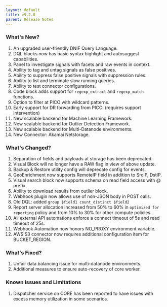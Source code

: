 ```yaml
---
layout: default
title: v9.2.0
parent: Release Notes
---
```


### What's New?
1. An upgraded user-friendly DNIF Query Language.
2. DQL blocks now has basic syntax highlight and autosuggest capabilities.
3. Panel to investigate signals with facets and raw events in context.
4. Ability to tag and untag signals as false positives.
5. Ability to suppress false positive signals with suppression rules.
6. Ability to list and terminate slow running queries.
7. Ability to test connector configurations.
8. Code block adds support for `regexp_extract` and `regexp_match` functions.
9. Option to filter at PICO with wildcard patterns.
10. Early support for DR forwarding from PICO. (requires support intervention)
11. New scalable backend for Machine Learning Framework.
12. New scalable backend for Outlier Detection Framework.
13. New scalable backend for Multi-Datanode environments.
14. New Connector: Akamai Netstorage.

### What's Changed?
1. Separation of fields and payloads at storage has been deprecated.
2. Visual Block will no longer have a RAW flag in view of above update.
3. Backup & Restore utility config will deprecate config for events.
4. GeoEnrichment now supports RemoteIP field in addition to SrcIP, DstIP.
5. Visual search block now supports schema on read field access with @ prefix.
6. Ability to download results from outlier block.
7. Webhook plugin now allows use of non-JSON body in POST calls.
8. Old DQL: added `group $field1 count_distinct $field2`
9. Report server allocation increased from 50% to 60% in `optimized for reporting` policy and from 10% to 30% for other compute policies.
10. All external API automations enforce a connect timeout of 5s and read timeout of 25s.
11. Webhook Automation now honors NO_PROXY environment variable.
12. AWS S3 connector now requires additional configuration item for BUCKET_REGION.

### What's Fixed?
1. Unfair data balancing issue for multi-datanode environments. 
2. Additional measures to ensure auto-recovery of core worker.

### Known Issues and Limitations
1. Dispatcher service on CORE has been reported to have issues with excess memory utilization in some scenarios.

